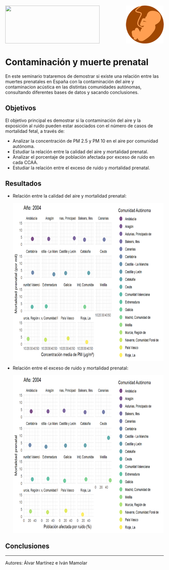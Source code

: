<img src="https://www.ubu.es/sites/default/files/hightlight/images/escudo_color_tl_0.jpg" width="300" height="120"/> <img src='./Input/IMAGES/muerte_fetal.webp' align="right" height="120" />
 
# Contaminación y muerte prenatal          
  
En este seminario trataremos de demostrar si existe una relación entre las muertes prenatales en España con la contaminación del aire y contaminacion acústica en las distintas comunidades autónomas, consultando diferentes bases de datos y sacando conclusiones.

## Objetivos

El objetivo principal es demostrar si la contaminación del aire y la exposición al ruido pueden estar asociados con el número de casos de mortalidad fetal, a través de:

  - Analizar la concentración de PM 2.5 y PM 10 en el aire por comunidad autónoma.
  - Estudiar la relación entre la calidad del aire y mortalidad prenatal.
  - Analizar el porcentaje de población afectada por exceso de ruido en cada CCAA.
  - Estudiar la relación entre el exceso de ruido y mortalidad prenatal.

## Resultados

 - Relación entre la calidad del aire y mortalidad prenatal:

   <img src='./Input/IMAGES/gif_Pm_mort.gif' align="center" height="500" />
   
 - Relación entre el exceso de ruido y mortalidad prenatal:

   <img src='./Input/IMAGES/gif_ruido_mort.gif' align="center" height="500" />


## Conclusiones




   
***
Autores: Álvar Martínez e Iván Mamolar
